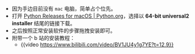 - 因为手边目前没有 `mac` 电脑，简单占个位先。
- 打开 [Python Releases for macOS | Python.org](https://www.python.org/downloads/macos/)，选择以 **64-bit universal2 installer** 结尾的链接下载。
- 之后按照正常安装软件的步骤拖拽安装即可。
- 附带一个 b 站的安装教程：
	- {{video https://www.bilibili.com/video/BV1JU4y1g7YE?t=12.9}}